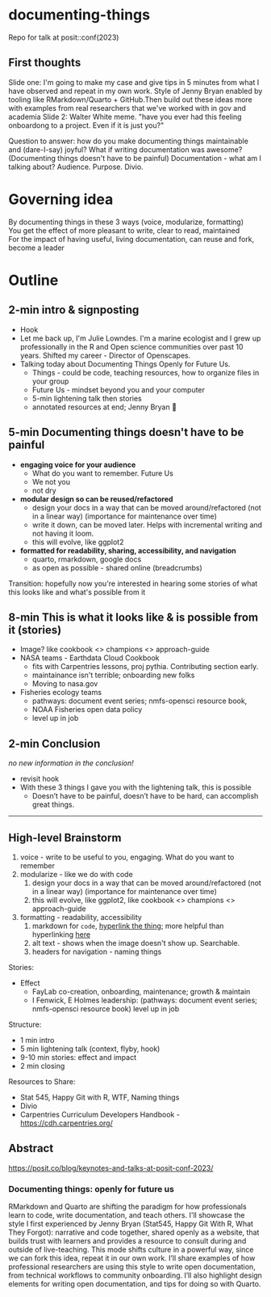 # documenting-things
Repo for talk at posit::conf(2023)

## First thoughts

Slide one: I'm going to make my case and give tips in 5 minutes from what I have observed and repeat in my own work. Style of Jenny Bryan enabled by tooling like RMarkdown/Quarto + GitHub.Then build out these ideas more with examples from real researchers that we've worked with in gov and academia
Slide 2: Walter White meme. "have you ever had this feeling onboardong to a project. Even if it is just you?"

Question to answer: how do you make documenting things maintainable and (dare-I-say) joyful?
What if writing documentation was awesome? (Documenting things doesn't have to be painful)
Documentation - what am I talking about? Audience. Purpose. Divio. 

# Governing idea

By documenting things in these 3 ways (voice, modularize, formatting)  
You get the effect of more pleasant to write, clear to read, maintained  
For the impact of having useful, living documentation, can reuse and fork, become a leader

# Outline 

## 2-min intro & signposting
- Hook
- Let me back up, I'm Julie Lowndes. I'm a marine ecologist and I grew up professionally in the R and Open science communities over past 10 years. Shifted my career - Director of Openscapes. 
- Talking today about Documenting Things Openly for Future Us.
  - Things - could be code, teaching resources, how to organize files in your group
  - Future Us - mindset beyond you and your computer
  - 5-min lightening talk then stories
  - annotated resources at end; Jenny Bryan 💙

## 5-min Documenting things doesn't have to be painful

- **engaging voice for your audience**
  - What do you want to remember. Future Us
  - We not you
  - not dry
- **modular design so can be reused/refactored**
  - design your docs in a way that can be moved around/refactored (not in a linear way) (importance for maintenance over time)
  - write it down, can be moved later. Helps with incremental writing and not having it loom.
  - this will evolve, like ggplot2
- **formatted for readability, sharing, accessibility, and navigation**
  - quarto, rmarkdown, google docs
  - as open as possible - shared online (breadcrumbs)

Transition: hopefully now you're interested in hearing some stories of what this looks like and what's possible from it

## 8-min This is what it looks like & is possible from it (stories)

- Image? like cookbook <> champions <> approach-guide
- NASA teams - Earthdata Cloud Cookbook
  - fits with Carpentries lessons, proj pythia. Contributing section early. 
  - maintainance isn't terrible; onboarding new folks
  - Moving to nasa.gov
- Fisheries ecology teams
  - pathways: document event series; nmfs-opensci resource book, 
  - NOAA Fisheries open data policy
  - level up in job

## 2-min Conclusion 
*no new information in the conclusion!*

- revisit hook
- With these 3 things I gave you with the lightening talk, this is possible
  - Doesn’t have to be painful, doesn’t have to be hard, can accomplish great things. 


***

## High-level Brainstorm 
1. voice - write to be useful to you, engaging. What do you want to remember
1. modularize - like we do with code
    1. design your docs in a way that can be moved around/refactored (not in a linear way) (importance for maintenance over time)
    2. this will evolve, like ggplot2, like cookbook <> champions <> approach-guide
1. formatting - readability, accessibility
    1. markdown for `code`, [hyperlink the thing](); more helpful than hyperlinking [here]()
    2. alt text - shows when the image doesn't show up. Searchable.
    3. headers for navigation - naming things

Stories: 
- Effect
  - FayLab co-creation, onboarding, maintenance; growth & maintain
  - I Fenwick, E Holmes leadership: (pathways: document event series; nmfs-opensci resource book) level up in job

Structure: 
- 1 min intro
- 5 min lightening talk (context, flyby, hook)
- 9-10 min stories: effect and impact
- 2 min closing

Resources to Share: 

- Stat 545, Happy Git with R, WTF, Naming things
- Divio
- Carpentries Curriculum Developers Handbook - https://cdh.carpentries.org/

## Abstract
https://posit.co/blog/keynotes-and-talks-at-posit-conf-2023/

### Documenting things: openly for future us

RMarkdown and Quarto are shifting the paradigm for how professionals learn to code, write documentation, and teach others. I'll showcase the style I first experienced by Jenny Bryan (Stat545, Happy Git With R, What They Forgot): narrative and code together, shared openly as a website, that builds trust with learners and provides a resource to consult during and outside of live-teaching. This mode shifts culture in a powerful way, since we can fork this idea, repeat it in our own work. I’ll share examples of how professional researchers are using this style to write open documentation, from technical workflows to community onboarding. I’ll also highlight design elements for writing open documentation, and tips for doing so with Quarto.
